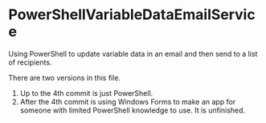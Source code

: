 # PowerShellVariableDataEmailService
Using PowerShell to update variable data in an email and then send to a list of recipients.

There are two versions in this file.

1. Up to the 4th commit is just PowerShell.
2. After the 4th commit is using Windows Forms to make an app for someone with limited PowerShell knowledge to use. It is unfinished.
